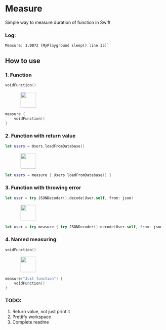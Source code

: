 # Measure
Simple way to measure duration of function in Swift

### Log:
```
Measure: 1.0072 (MyPlayground sleep() line 35)`
```


## How to use


### 1. Function

```swift
voidFunction()
```

<img src="https://png.icons8.com/ios/1600/down.png" width="50" hspace="50">

```swift
measure {
    voidFunction()
}
```

### 2. Function with return value

```swift
let users = Users.loadFromDatabase()
```

<img src="https://png.icons8.com/ios/1600/down.png" width="50" hspace="50">

```swift
let users = measure { Users.loadFromDatabase() }
```

### 3. Function with throwing error

```swift
let user = try JSONDecoder().decode(User.self, from: json)
```

<img src="https://png.icons8.com/ios/1600/down.png" width="50" hspace="50">

```swift
let user = try measure { try JSONDecoder().decode(User.self, from: json) }
```

### 4. Named measuring

```swift
voidFunction()
```

<img src="https://png.icons8.com/ios/1600/down.png" width="50" hspace="50">

```swift
measure("Just function") {
    voidFunction()
}
```


### TODO: 

1. Return value, not just print it
2. Prettify workspace
3. Complete readme
